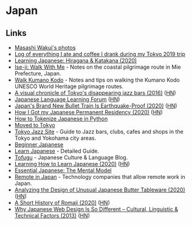 # Japan

## Links

- [Masashi Wakui's photos](http://masa-photo.tumblr.com/)
- [Log of everything I ate and coffee I drank during my Tokyo 2019 trip](https://github.com/katmeister/tokyo-2019)
- [Learning Japanese: Hiragana & Katakana (2020)](https://misha.brukman.net/blog/2020/01/learning-japanese-hiragana-and-katakana/)
- [Ise-ji: Walk With Me](https://walkkumano.com/iseji/) - Notes on the coastal pilgrimage route in Mie Prefecture, Japan.
- [Walk Kumano Kodo](https://walkkumano.com/) - Notes and tips on walking the Kumano Kodo UNESCO World Heritage pilgrimage routes.
- [A visual chronicle of Tokyo's disappearing jazz bars (2016)](https://thevinylfactory.com/features/tokyo-jazz-joints-visual-chronicle/) ([HN](https://news.ycombinator.com/item?id=23666647))
- [Japanese Language Learning Forum](https://questions.japanesecomplete.com/) ([HN](https://news.ycombinator.com/item?id=24025034))
- [Japan's Brand New Bullet Train Is Earthquake-Proof (2020)](https://www.popularmechanics.com/science/a33372664/japan-new-bullet-train-shinkansen-earthquakes/) ([HN](https://news.ycombinator.com/item?id=24015707))
- [How I Got my Japanese Permanent Residency (2020)](https://www.dampfkraft.com/how-i-got-my-japanese-pr.html) ([HN](https://news.ycombinator.com/item?id=24099252))
- [How to Tokenize Japanese in Python](https://www.dampfkraft.com/nlp/how-to-tokenize-japanese.html)
- [Moved to Tokyo](https://juanitofatas.com/fragments/moved-to-tokyo)
- [Tokyo Jazz Site](https://tokyojazzsite.com/) - Guide to Jazz bars, clubs, cafes and shops in the Tokyo and Yokohama city areas.
- [Beginner Japanese](https://brandur.org/fragments/beginner-japanese)
- [Learn Japanese](https://www.tofugu.com/learn-japanese/) - Detailed Guide.
- [Tofugu](https://www.tofugu.com/) - Japanese Culture & Language Blog.
- [Learning How to Learn Japanese (2020)](https://zachdaniel.dev/learning-how-to-learn-japanese/) ([HN](https://news.ycombinator.com/item?id=24557961))
- [Essential Japanese: The Mental Model](https://japanesecomplete.com/guide)
- [Remote in Japan](https://github.com/remote-jp/remote-in-japan/blob/master/README.en.md) - Technology companies that allow remote work in Japan.
- [Analyzing the Design of Unusual Japanese Butter Tableware (2020)](https://www.core77.com/posts/102355/Analyzing-the-Design-of-Unusual-Japanese-Butter-Tableware) ([HN](https://news.ycombinator.com/item?id=24814038))
- [A Short History of Romaji (2020)](https://www.dampfkraft.com/romaji-history.html) ([HN](https://news.ycombinator.com/item?id=25108455))
- [Why Japanese Web Design Is So Different – Cultural, Linguistic & Technical Factors (2013)](https://randomwire.com/why-japanese-web-design-is-so-different/) ([HN](https://news.ycombinator.com/item?id=25148942))

